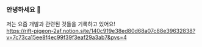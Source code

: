 


### 안녕하세요 :wave:

저는 요즘 개발과 관련된 것들을 기록하고 있어요! <br/>
https://rift-pigeon-2af.notion.site/140c919e38ed80d68a07c88e39632838?v=7c73ca15ee8f4ec99f39f3eaf29a3ab7&pvs=4

<br/>
